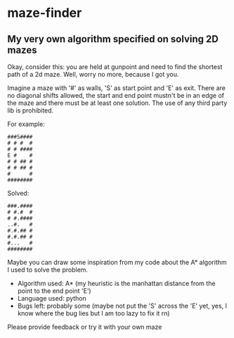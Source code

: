 # maze-finder
## My very own algorithm specified on solving 2D mazes 

Okay, consider this: you are held at gunpoint and need to find the shortest path of a 2d maze. Well, worry no more, because I got you.

Imagine a maze with '#' as walls, 'S' as start point and 'E' as exit. There are no diagonal shifts allowed, the start and end point mustn't be in an edge of the maze
and there must be at least one solution. 
The use of any third party lib is prohibited.

For example:
```
###S####
# # #  #
# # ####
E #    #
# # ## #
# # ## #
#      #
########
```

Solved:
```
###.####
# #.#  #
# #.####
..#.   #
#.#.## #
#.#.## #
#...   #
########
```

Maybe you can draw some inspiration from my code about the A* algorithm I used to solve the problem.

- Algorithm used: A* (my heuristic is the manhattan distance from the point to the end point 'E')
- Language used: python
- Bugs left: probably some (maybe not put the 'S' across the 'E' yet, yes, I know where the bug lies but I am too lazy to fix it rn)

Please provide feedback or try it with your own maze

